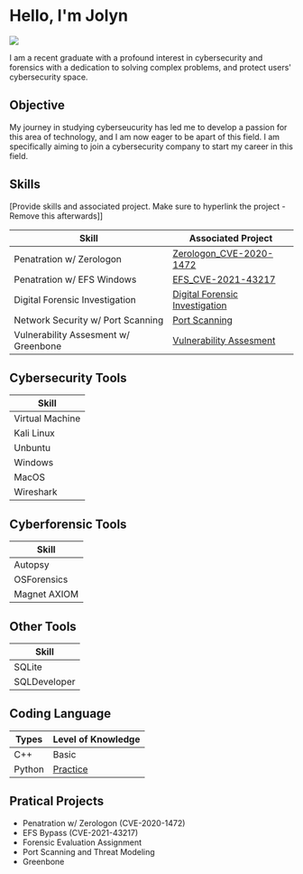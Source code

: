 # Hello, I'm Jolyn
<a href="https://www.linkedin.com/in/jolyn-ng-396836196/"><img src="https://img.shields.io/badge/-LinkedIn-0072b1?&style=for-the-badge&logo=linkedin&logoColor=white" /></a>

I am a recent graduate with a profound interest in cybersecurity and forensics with a dedication to solving complex problems, and protect users' cybersecurity space.

## Objective

My journey in studying cyberseucurity has led me to develop a passion for this area of technology, and I am now eager to be apart of this field. I am specifically aiming to join a cybersecurity company to start my career in this field.

## Skills
[Provide skills and associated project. Make sure to hyperlink the project - Remove this afterwards]]

| Skill                                         | Associated Project         |
|-----------------------------------------------|----------------------------|
| Penatration w/ Zerologon                      | <a href="https://github.com/JolynNgSC/Zerologon_CVE-2020-1472">Zerologon_CVE-2020-1472</a>|
| Penatration w/ EFS Windows                    | <a href="https://github.com/JolynNgSC/EFS_CVE-2021-43217">EFS_CVE-2021-43217</a>|
| Digital Forensic Investigation                | <a href="https://github.com/JolynNgSC/Cyber_Forensics-">Digital Forensic Investigation</a>|
| Network Security w/ Port Scanning             | <a href="https://github.com/JolynNgSC/Network_Security/blob/main/README.md">Port Scanning</a>|
| Vulnerability Assesment w/ Greenbone   | <a href="https://github.com/JolynNgSC/Greenbone/blob/main/README.md">Vulnerability Assesment</a>|

## Cybersecurity Tools 
| Skill                  | 
|------------------------|
| Virtual Machine        |
| Kali Linux             |
| Unbuntu                |
| Windows                |
| MacOS                  |
| Wireshark              |

## Cyberforensic Tools 
| Skill                  | 
|------------------------|
| Autopsy                |
| OSForensics            |
| Magnet AXIOM           |

## Other Tools
| Skill                  | 
|------------------------|
| SQLite                 |
| SQLDeveloper           |

## Coding Language 
| Types        | Level of Knowledge  | 
|--------------|---------------------|
| C++          | Basic               |
| Python       | <a href = "https://github.com/JolynNgSC/JNSC_Python/blob/main/README.md">Practice <a/> |


## Pratical Projects
- Penatration w/ Zerologon (CVE-2020-1472)     
- EFS Bypass (CVE-2021-43217)
- Forensic Evaluation Assignment
- Port Scanning and Threat Modeling
- Greenbone
